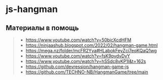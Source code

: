 # js-hangman

## Материалы в помощь
> * https://www.youtube.com/watch?v=50bicXcdHFM
> * https://ninjaashub.blogspot.com/2022/02/hangman-game.html
> * https://mega.nz/folder/mcFR2Yya#HLabokFeyZci7eqKQaQ1wg
> * https://www.youtube.com/watch?v=fsK9pydvDvY
> * https://www.youtube.com/watch?v=hSSdc8vKP1I&t=162s
> * https://github.com/devression/hangman-game-js
> * https://github.com/TECHNO-NB/HangmanGame/tree/main